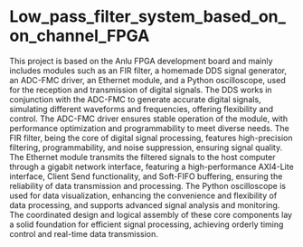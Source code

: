 # Low_pass_filter_system_based_on_on_channel_FPGA
This project is based on the Anlu FPGA development board and mainly includes modules such as an FIR filter, a homemade DDS signal generator, an ADC-FMC driver, an Ethernet module, and a Python oscilloscope, used for the reception and transmission of digital signals. The DDS works in conjunction with the ADC-FMC to generate accurate digital signals, simulating different waveforms and frequencies, offering flexibility and control. The ADC-FMC driver ensures stable operation of the module, with performance optimization and programmability to meet diverse needs. The FIR filter, being the core of digital signal processing, features high-precision filtering, programmability, and noise suppression, ensuring signal quality. The Ethernet module transmits the filtered signals to the host computer through a gigabit network interface, featuring a high-performance AXI4-Lite interface, Client Send functionality, and Soft-FIFO buffering, ensuring the reliability of data transmission and processing. The Python oscilloscope is used for data visualization, enhancing the convenience and flexibility of data processing, and supports advanced signal analysis and monitoring. The coordinated design and logical assembly of these core components lay a solid foundation for efficient signal processing, achieving orderly timing control and real-time data transmission.

